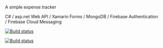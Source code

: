 A simple expense tracker

C# / asp.net Web API / Xamarin Forms / MongoDB / Firebase Authentication / Firebase Cloud Messaging



[![Build status](https://ci.appveyor.com/api/projects/status/7wj0iugfyy7ct3aj?svg=true)](https://ci.appveyor.com/project/jaimemorais/expensetracker)


[![Build status](https://build.appcenter.ms/v0.1/apps/b1d42b73-ec4b-49f2-b1bb-66d3fab4ef41/branches/master/badge)](https://appcenter.ms)
